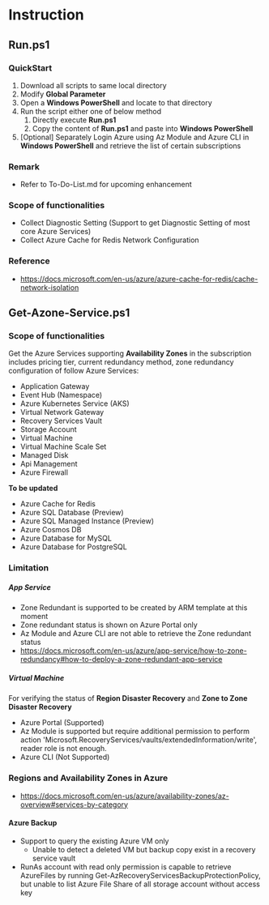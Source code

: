 # Instruction

## Run.ps1

### QuickStart
1. Download all scripts to same local directory
1. Modify **Global Parameter**
1. Open a **Windows PowerShell** and locate to that directory
1. Run the script either one of below method
   1. Directly execute **Run.ps1**
   1. Copy the content of **Run.ps1** and paste into **Windows PowerShell**
1. [Optional] Separately Login Azure using Az Module and Azure CLI in **Windows PowerShell** and retrieve the list of certain subscriptions

### Remark
- Refer to To-Do-List.md for upcoming enhancement

### Scope of functionalities
- Collect Diagnostic Setting (Support to get Diagnostic Setting of most core Azure Services)
- Collect Azure Cache for Redis Network Configuration

### Reference
- https://docs.microsoft.com/en-us/azure/azure-cache-for-redis/cache-network-isolation

## Get-Azone-Service.ps1

### Scope of functionalities

Get the Azure Services supporting **Availability Zones** in the subscription includes pricing tier, current redundancy method, zone redundancy configuration of follow Azure Services:

- Application Gateway
- Event Hub (Namespace)
- Azure Kubernetes Service (AKS)
- Virtual Network Gateway
- Recovery Services Vault
- Storage Account
- Virtual Machine
- Virtual Machine Scale Set
- Managed Disk
- Api Management
- Azure Firewall

**To be updated**
- Azure Cache for Redis
- Azure SQL Database (Preview)
- Azure SQL Managed Instance (Preview)
- Azure Cosmos DB
- Azure Database for MySQL
- Azure Database for PostgreSQL

### Limitation

##### App Service

- Zone Redundant is supported to be created by ARM template at this moment
- Zone redundant status is shown on Azure Portal only
- Az Module and Azure CLI are not able to retrieve the Zone redundant status
- https://docs.microsoft.com/en-us/azure/app-service/how-to-zone-redundancy#how-to-deploy-a-zone-redundant-app-service

##### Virtual Machine

For verifying the status of **Region Disaster Recovery** and **Zone to Zone Disaster Recovery**

- Azure Portal (Supported)
- Az Module is supported but require additional permission to perform action 'Microsoft.RecoveryServices/vaults/extendedInformation/write', reader role is not enough. 
- Azure CLI (Not Supported)

### Regions and Availability Zones in Azure

- https://docs.microsoft.com/en-us/azure/availability-zones/az-overview#services-by-category

#### Azure Backup

- Support to query the existing Azure VM only
   - Unable to detect a deleted VM but backup copy exist in a recovery service vault
- RunAs account with read only permission is capable to retrieve AzureFiles by running Get-AzRecoveryServicesBackupProtectionPolicy, but unable to list Azure File Share of all storage account without access key

